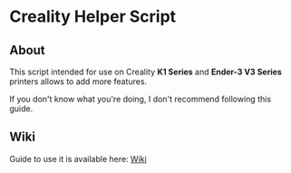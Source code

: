 # Creality Helper Script

## About

This script intended for use on Creality **K1 Series** and **Ender-3 V3 Series** printers allows to add more features.

If you don't know what you're doing, I don't recommend following this guide.

## Wiki

Guide to use it is available here: [Wiki](https://guilouz.github.io/Creality-Helper-Script-Wiki/)

<br />
